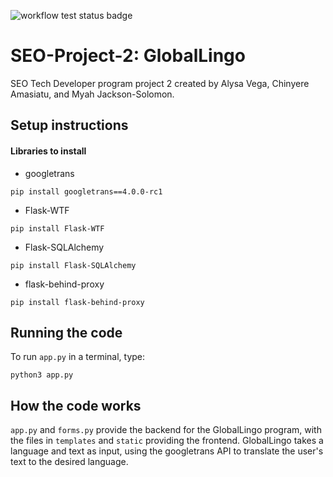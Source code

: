 ![workflow test status badge](https://github.com/alyliann/GlobalLingo/actions/workflows/test.yaml/badge.svg)

# SEO-Project-2: GlobalLingo
SEO Tech Developer program project 2 created by Alysa Vega, Chinyere Amasiatu, and Myah Jackson-Solomon.

## Setup instructions

#### Libraries to install
* googletrans
```
pip install googletrans==4.0.0-rc1
```
* Flask-WTF
```
pip install Flask-WTF
```
* Flask-SQLAlchemy
```
pip install Flask-SQLAlchemy
```
* flask-behind-proxy
```
pip install flask-behind-proxy
```


## Running the code

To run `app.py` in a terminal, type:
```
python3 app.py
```

## How the code works

`app.py` and `forms.py` provide the backend for the GlobalLingo program, with the files in `templates` and `static` providing the frontend.
GlobalLingo takes a language and text as input, using the googletrans API to translate the user's text to the desired language.
